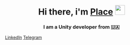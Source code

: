 <h1 align="center">Hi there, i'm <a href="https://github.com/d7ffff64" target="_blank">Place</a> 
<img src="https://github.com/blackcater/blackcater/raw/main/images/Hi.gif" height="32"/></h1>
<h3 align="center">I am a Unity developer from 🇺🇦</h3>
<a href="https://www.linkedin.com/in/sasha-railian-460549255/" target="_blank">LinkedIn</a> 
<a href="https://t.me/d7ffff64" target="_blank">Telegram</a> 
